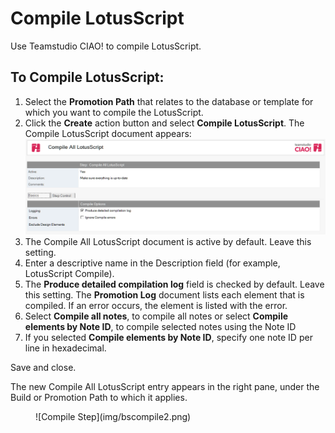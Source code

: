 # Compile LotusScript

Use Teamstudio CIAO! to compile LotusScript. 

## To Compile LotusScript:
1. Select the **Promotion Path** that relates to the database or template for which you want to compile the LotusScript.
2. Click the **Create** action button and select **Compile LotusScript**. The Compile LotusScript document appears:  
   ![Compile LotusScript Document](img/bscompile.png)
3. The Compile All LotusScript document is active by default. Leave this setting.
4. Enter a descriptive name in the Description field (for example, LotusScript Compile).
5. The **Produce detailed compilation log** field is checked by default. Leave this setting. The **Promotion Log** document lists each element that is compiled. If an error occurs, the element is listed with the error.
6. Select **Compile all notes**, to compile all notes or select **Compile elements by Note ID**, to compile selected notes using the Note ID
7. If you selected **Compile elements by Note ID**, specify one note ID per line in hexadecimal.
 
Save and close.

The new Compile All LotusScript entry appears in the right pane, under the Build or Promotion Path to which it applies. 
<figure markdown="1">
  ![Compile Step](img/bscompile2.png)
</figure>
